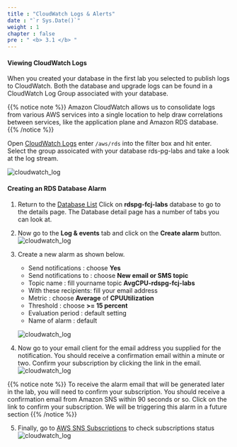 ```yaml
---
title : "CloudWatch Logs & Alerts"
date : "`r Sys.Date()`"
weight : 1
chapter : false
pre : " <b> 3.1 </b> "
---
```

#### Viewing CloudWatch Logs
When you created your database in the first lab you selected to publish logs to CloudWatch. Both the database and upgrade logs can be found in a CloudWatch Log Group associated with your database.

{{% notice note %}}
Amazon CloudWatch allows us to consolidate logs from various AWS services into a single location to help draw correlations between services, like the application plane and Amazon RDS database.
{{% /notice %}}

Open [CloudWatch Logs](https://console.aws.amazon.com/cloudwatch/home#logs:)  enter ``/aws/rds`` into the filter box and hit enter. Select the group assoicated with your database rds-pg-labs and take a look at the log stream.

![cloudwatch_log](/images/3/3-1/1.png)

#### Creating an RDS Database Alarm
1. Return to the [Database List](https://console.aws.amazon.com/rds/home#databases:)  Click on **rdspg-fcj-labs** database to go to the details page. The Database detail page has a number of tabs you can look at.

2. Now go to the **Log & events** tab and click on the **Create alarm** button.
    ![cloudwatch_log](/images/3/3-1/2.png)

3. Create a new alarm as shown below. 
    - Send notifications : choose **Yes**
    - Send notifications to : choose **New email or SMS topic**
    - Topic name : fill yourname topic **AvgCPU-rdspg-fcj-labs** 
    - With these recipients: fill your email address 
    - Metric : choose **Average** of **CPUUtilization**
    - Threshold : choose **>= 15 percent**
    - Evaluation period : default setting
    - Name of alarm : default

    ![cloudwatch_log](/images/3/3-1/3.png)

4. Now go to your email client for the email address you supplied for the notification. You should receive a confirmation email within a minute or two. Confirm your subscription by clicking the link in the email.
    ![cloudwatch_log](/images/3/3-1/4.png)

 {{% notice note %}}
 To receive the alarm email that will be generated later in the lab, you will need to confirm your subscription. You should receive a confirmation email from Amazon SNS within 90 seconds or so. Click on the link to confirm your subscription. We will be triggering this alarm in a future section
 {{% /notice %}}

5. Finally, go to [AWS SNS Subscriptions](https://ap-southeast-1.console.aws.amazon.com/sns/v3/home?region=ap-southeast-1#/subscriptions) to check subscriptions status
    ![cloudwatch_log](/images/3/3-1/5.png)